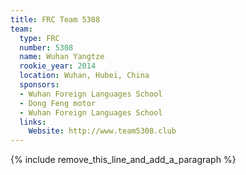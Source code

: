 ```yaml
---
title: FRC Team 5308
team:
  type: FRC
  number: 5308
  name: Wuhan Yangtze
  rookie_year: 2014
  location: Wuhan, Hubei, China
  sponsors:
  - Wuhan Foreign Languages School
  - Dong Feng motor
  - Wuhan Foreign Languages School
  links:
    Website: http://www.team5308.club
---
```


{% include remove_this_line_and_add_a_paragraph %}